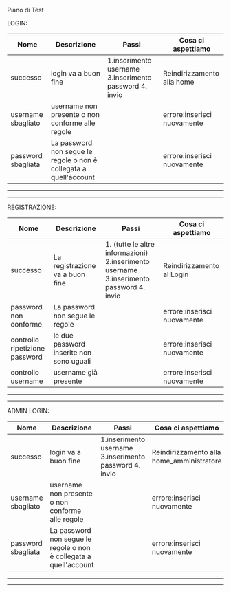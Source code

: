 Piano di Test

LOGIN:

| Nome    | Descrizione | Passi       | Cosa ci aspettiamo           |
|---------|-----|------------------|-----------------|
| successo   | login va a buon fine  | 1.inserimento username 3.inserimento password 4. invio    | Reindirizzamento alla home            |
| username sbagliato    | username non presente o non conforme alle regole |          | errore:inserisci nuovamente          |
| password sbagliata   | La password non segue le regole o non è collegata a quell'account  |         | errore:inserisci nuovamente         |
------------------
------------------

REGISTRAZIONE:

| Nome    | Descrizione | Passi       | Cosa ci aspettiamo           |
|---------|-----|------------------|-----------------|
| successo   | La registrazione va a buon fine  | 1. (tutte le altre informazioni) 2.inserimento username 3.inserimento password 4. invio    | Reindirizzamento al Login            |
| password non conforme   | La password non segue le regole  |         | errore:inserisci nuovamente         |
| controllo ripetizione password   | le due password inserite non sono uguali  |      | errore:inserisci nuovamente          |
| controllo username   | username già presente |      | errore:inserisci nuovamente          |

------------
------------

ADMIN LOGIN:

| Nome    | Descrizione | Passi       | Cosa ci aspettiamo           |
|---------|-----|------------------|-----------------|
| successo   | login va a buon fine  | 1.inserimento username 3.inserimento password 4. invio    | Reindirizzamento alla home_amministratore            |
| username sbagliato    | username non presente o non conforme alle regole |          | errore:inserisci nuovamente          |
| password sbagliata   | La password non segue le regole o non è collegata a quell'account  |         | errore:inserisci nuovamente         |
------------------
------------------


